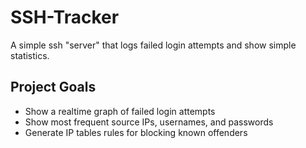 SSH-Tracker
===========

A simple ssh "server" that logs failed login attempts and show simple statistics.

Project Goals
-------------
* Show a realtime graph of failed login attempts
* Show most frequent source IPs, usernames, and passwords
* Generate IP tables rules for blocking known offenders
